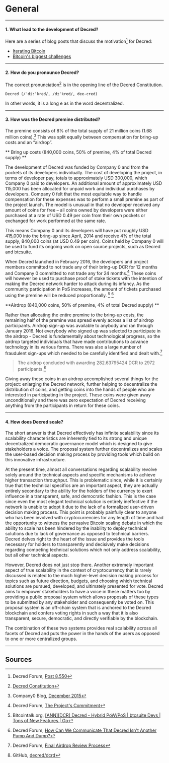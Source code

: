 # **<i class="fa fa-question-circle"></i> General**

---

#### **1. What lead to the development of Decred?**

Here are a series of blog posts that discuss the motivation[^8550] for Decred:

* [Iterating Bitcoin](https://blog.companyzero.com/2015/12/iterating-bitcoin/)
* [Bitcoin's biggest challenges](https://blog.companyzero.com/2015/11/bitcoins-biggest-challenges/)

---

#### **2. How do you pronounce Decred?**

The correct pronunciation[^14482] is in the opening line of the Decred Constitution.

```no-highlight
Decred (/ˈdi:ˈkred/, /dɪˈkred/, dee-cred)
```

In other words, it is a long e as in the word decentralized.

---

#### **3. How was the Decred premine distributed?**

The premine consists of 8% of the total supply of 21 million coins (1.68 million coins).[^1] This was split equally between compensation for bring-up costs and an “airdrop”.

** Bring up costs (840,000 coins, 50% of premine, 4% of total Decred supply) **

The development of Decred was funded by Company 0 and from the pockets of its developers individually. The cost of developing the project, in terms of developer pay, totals to approximately USD 300,000, which Company 0 paid to developers. An additional amount of approximately USD 115,000 has been allocated for unpaid work and individual purchases by developers. Company 0 felt that the most equitable way to handle compensation for these expenses was to perform a small premine as part of the project launch. The model is unusual in that no developer received any amount of coins for free – all coins owned by developers were either purchased at a rate of USD 0.49 per coin from their own pockets or exchanged for work performed at the same rate.

This means Company 0 and its developers will have put roughly USD 415,000 into the bring-up since April, 2014 and receive 4% of the total supply, 840,000 coins (at USD 0.49 per coin). Coins held by Company 0 will be used to fund its ongoing work on open source projects, such as Decred and btcsuite.

When Decred launched in February 2016, the developers and project members committed to not trade any of their bring-up DCR for 12 months and Company 0 committed to not trade any for 24 months.[^4] These coins will however be used to purchase proof of stake tickets with the intention of making the Decred network harder to attack during its infancy. As the community participation in PoS increases, the amount of tickets purchased using the premine will be reduced proportionally. [^5] [^6]


 **Airdrop (840,000 coins, 50% of premine, 4% of total Decred supply) **

Rather than allocating the entire premine to the bring-up costs, the remaining half of the premine was spread evenly across a list of airdrop participants. Airdrop sign-up was available to anybody and ran through January 2016. Not everybody who signed up was selected to participate in the airdrop - Decred is fundamentally about technological progress, so the airdrop targeted individuals that have made contributions to advance technology in its various forms. There was also a large number of fraudulent sign-ups which needed to be carefully identified and dealt with.[^3] 

> The airdrop concluded with awarding 282.63795424 DCR to 2972 participants.[^2]

Giving away these coins in an airdrop accomplished several things for the project: enlarging the Decred network, further helping to decentralize the distribution of coins, and getting coins into the hands of people who are interested in participating in the project. These coins were given away unconditionally and there was zero expectation of Decred receiving anything from the participants in return for these coins.

---

#### **4. How does Decred scale?**

The short answer is that Decred effectively has infinite scalability since its scalability characteristics are inherently tied to its strong and unique decentralized democratic governance model which is designed to give stakeholders a voice. The proposal system further decentralizes and scales the user-based decision making process by providing tools which build on this innovative infrastructure.

At the present time, almost all conversations regarding scalability revolve solely around the technical aspects and specific mechanisms to achieve higher transaction throughput. This is problematic since, while it is certainly true that the technical specifics are an important aspect, they are actually entirely secondary to the ability for the holders of the currency to exert influence in a transparent, safe, and democratic fashion. This is the case since even the most elegant technical solution is entirely ineffective if the network is unable to adopt it due to the lack of a formalized user-driven decision making process. This point is probably painfully clear to anyone who has been involved with cryptocurrencies for any length of time and had the opportunity to witness the pervasive Bitcoin scaling debate in which the ability to scale has been hindered by the inability to deploy technical solutions due to lack of governance as opposed to technical barriers. Decred delves right to the heart of the issue and provides the tools necessary for holders to transparently and decisively make decisions regarding competing technical solutions which not only address scalability, but all other technical aspects.

However, Decred does not just stop there. Another extremely important aspect of true scalability in the context of cryptocurrency that is rarely discussed is related to the much higher-level decision making process for topics such as future direction, budgets, and choosing which technical solutions are pursued, developed, and ultimately presented for vote. Decred aims to empower stakeholders to have a voice in these matters too by providing a public proposal system which allows proposals of these types to be submitted by any stakeholder and consequently be voted on. This proposal system is an off-chain system that is anchored to the Decred blockchain and confers voting rights in such a way that it is also transparent, secure, democratic, and directly verifiable by the blockchain.

The combination of these two systems provides real scalability across all facets of Decred and puts the power in the hands of the users as opposed to one or more centralized groups.

---

## **<i class="fa fa-book"></i> Sources**

[^8550]: Decred Forum, [Post 8,550](https://forum.decred.org/threads/567/#post-8550)
[^14482]: [Decred Constitution](/getting-started/constitution.md)
[^1]: Company0 Blog, [December 2015](https://blog.companyzero.com/2015/12/decred-rethink-digital-currency/)
[^3]: Decred Forum, [Final Airdrop Review Process](https://forum.decred.org/threads/final-airdrop-review-process.534/)
[^2]: GitHub, [decred/dcrd](https://github.com/decred/dcrd/blob/216aa759fa64e5a13ca8a4608e6c80a0f87eff85/chaincfg/premine.go)
[^4]: Decred Forum, [The Project's Commitment](https://forum.decred.org/threads/the-projects-commitment.730/)
[^5]: Bitcointalk.org, [[ANN][DCR] Decred - Hybrid PoW/PoS | btcsuite Devs | Tons of New Features | Go](https://bitcointalk.org/index.php?topic=1290358.msg13412287#msg13412287)
[^6]: Decred Forum, [How Can We Communicate That Decred Isn't Another Pump And Dump?](https://forum.decred.org/threads/how-can-we-communicate-that-decred-isnt-another-pump-and-dump.96/page-2#post-2220)
